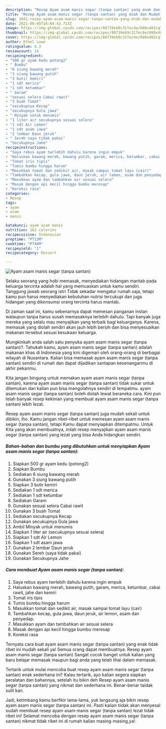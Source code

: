 ```yaml
---
description: "Resep Ayam asam manis segar (tanpa santan) yang enak dan Mudah Dibuat"
title: "Resep Ayam asam manis segar (tanpa santan) yang enak dan Mudah Dibuat"
slug: 1041-resep-ayam-asam-manis-segar-tanpa-santan-yang-enak-dan-mudah-dibuat
date: 2021-06-05T16:04:43.713Z
image: https://img-global.cpcdn.com/recipes/88739eb9c31fec4e/680x482cq70/ayam-asam-manis-segar-tanpa-santan-foto-resep-utama.jpg
thumbnail: https://img-global.cpcdn.com/recipes/88739eb9c31fec4e/680x482cq70/ayam-asam-manis-segar-tanpa-santan-foto-resep-utama.jpg
cover: https://img-global.cpcdn.com/recipes/88739eb9c31fec4e/680x482cq70/ayam-asam-manis-segar-tanpa-santan-foto-resep-utama.jpg
author: Ethel Lowe
ratingvalue: 4.3
reviewcount: 14
recipeingredient:
- "500 gr ayam kedu potong2"
- " Bumbu"
- "6 siung bawang merah"
- "3 siung bawang putih"
- "3 butir kemiri"
- "1 sdt merica"
- "1 sdt ketumbar"
- " Garam"
- "sesuai selera Cabai rawit"
- "3 buah Tomat"
- "secukupnya Kecap"
- "secukupnya Gula jawa"
- " Minyak untuk menumis"
- "1 liter air secukupnya sesuai selera"
- "1 sdt Air Lemon"
- "1 sdt asam jawa"
- "2 lembar Daun jeruk"
- " Sereh saya tidak pakai"
- "Secukupnya Jahe"
recipeinstructions:
- "Saya rebus ayam twrlebih dahulu karena ingin empuk"
- "Haluskan bawang merah, bawang putih, garam, merica, ketumbar, cabai rawit, jahe dan kemiri"
- "Tomat iris tipis"
- "Tumis bumbu hingga harum"
- "Masukkan tomat dan sedikit air, masak sampai tomat layu (cair)"
- "Tambahkan kecap, gula jawa, daun jeruk, air lemon, asam dan penyedap."
- "Masukkan ayam dan tambahkan air sesuai selera"
- "Masak dengan api kecil hingga bumbu meresap"
- "Koreksi rasa"
categories:
- Resep
tags:
- ayam
- asam
- manis

katakunci: ayam asam manis 
nutrition: 163 calories
recipecuisine: Indonesian
preptime: "PT13M"
cooktime: "PT46M"
recipeyield: "1"
recipecategory: Dessert

---
```



![Ayam asam manis segar (tanpa santan)](https://img-global.cpcdn.com/recipes/88739eb9c31fec4e/680x482cq70/ayam-asam-manis-segar-tanpa-santan-foto-resep-utama.jpg)

Selaku seorang yang hobi memasak, menyediakan hidangan mantab pada keluarga tercinta adalah hal yang memuaskan untuk kamu sendiri. Tanggung jawab seorang istri Tidak sekadar mengatur rumah saja, tetapi kamu pun harus menyediakan kebutuhan nutrisi tercukupi dan juga hidangan yang dikonsumsi orang tercinta harus mantab.

Di zaman  saat ini, kamu sebenarnya dapat memesan panganan instan walaupun tanpa harus susah memasaknya terlebih dahulu. Tapi banyak juga mereka yang selalu mau menyajikan yang terbaik bagi keluarganya. Karena, memasak yang diolah sendiri akan jauh lebih bersih dan bisa menyesuaikan makanan tersebut sesuai kesukaan keluarga. 



Mungkinkah anda salah satu penyuka ayam asam manis segar (tanpa santan)?. Tahukah kamu, ayam asam manis segar (tanpa santan) adalah makanan khas di Indonesia yang kini digemari oleh orang-orang di berbagai wilayah di Nusantara. Kalian bisa memasak ayam asam manis segar (tanpa santan) sendiri di rumah dan dapat dijadikan santapan kesenanganmu di akhir pekanmu.

Kita jangan bingung untuk memakan ayam asam manis segar (tanpa santan), karena ayam asam manis segar (tanpa santan) tidak sukar untuk ditemukan dan kalian pun bisa mengolahnya sendiri di tempatmu. ayam asam manis segar (tanpa santan) boleh diolah lewat beraneka cara. Kini pun telah banyak resep kekinian yang membuat ayam asam manis segar (tanpa santan) lebih lezat.

Resep ayam asam manis segar (tanpa santan) juga mudah sekali untuk dibikin, lho. Kamu jangan ribet-ribet untuk memesan ayam asam manis segar (tanpa santan), tetapi Kamu dapat menyiapkan ditempatmu. Untuk Kita yang akan membuatnya, inilah resep menyajikan ayam asam manis segar (tanpa santan) yang lezat yang bisa Anda hidangkan sendiri.

<!--inarticleads1-->

##### Bahan-bahan dan bumbu yang dibutuhkan untuk menyiapkan Ayam asam manis segar (tanpa santan):

1. Siapkan 500 gr ayam kedu (potong2)
1. Siapkan  Bumbu
1. Sediakan 6 siung bawang merah
1. Gunakan 3 siung bawang putih
1. Siapkan 3 butir kemiri
1. Sediakan 1 sdt merica
1. Sediakan 1 sdt ketumbar
1. Sediakan  Garam
1. Gunakan sesuai selera Cabai rawit
1. Gunakan 3 buah Tomat
1. Sediakan secukupnya Kecap
1. Gunakan secukupnya Gula jawa
1. Ambil  Minyak untuk menumis
1. Siapkan 1 liter air (secukupnya sesuai selera)
1. Siapkan 1 sdt Air Lemon
1. Siapkan 1 sdt asam jawa
1. Gunakan 2 lembar Daun jeruk
1. Gunakan  Sereh (saya tidak pakai)
1. Gunakan Secukupnya Jahe




<!--inarticleads2-->

##### Cara membuat Ayam asam manis segar (tanpa santan):

1. Saya rebus ayam twrlebih dahulu karena ingin empuk
1. Haluskan bawang merah, bawang putih, garam, merica, ketumbar, cabai rawit, jahe dan kemiri
1. Tomat iris tipis
1. Tumis bumbu hingga harum
1. Masukkan tomat dan sedikit air, masak sampai tomat layu (cair)
1. Tambahkan kecap, gula jawa, daun jeruk, air lemon, asam dan penyedap.
1. Masukkan ayam dan tambahkan air sesuai selera
1. Masak dengan api kecil hingga bumbu meresap
1. Koreksi rasa




Ternyata cara buat ayam asam manis segar (tanpa santan) yang enak tidak ribet ini mudah sekali ya! Semua orang dapat membuatnya. Resep ayam asam manis segar (tanpa santan) Sangat cocok banget untuk kalian yang baru belajar memasak maupun bagi anda yang telah lihai dalam memasak.

Tertarik untuk mulai mencoba buat resep ayam asam manis segar (tanpa santan) enak sederhana ini? Kalau tertarik, ayo kalian segera siapkan peralatan dan bahannya, setelah itu bikin deh Resep ayam asam manis segar (tanpa santan) yang nikmat dan sederhana ini. Benar-benar taidak sulit kan. 

Jadi, ketimbang kamu berfikir lama-lama, yuk langsung aja bikin resep ayam asam manis segar (tanpa santan) ini. Pasti kalian tiidak akan menyesal sudah membuat resep ayam asam manis segar (tanpa santan) lezat tidak ribet ini! Selamat mencoba dengan resep ayam asam manis segar (tanpa santan) nikmat tidak ribet ini di rumah kalian masing-masing,ya!.

